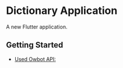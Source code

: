 # Dictionary Application

A new Flutter application.

## Getting Started

- [Used Owbot API: ](https://owlbot.info/api/v4/dictionary/)
